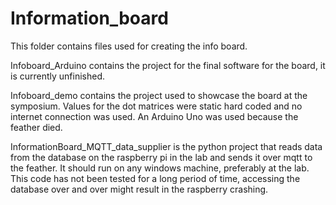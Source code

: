 # Information_board
This folder contains files used for creating the info board. 

Infoboard_Arduino contains the project for the final software for the board, it is currently unfinished. 

Infoboard_demo contains the project used to showcase the board at the symposium. Values for the dot matrices were static hard coded and no internet connection was used. An Arduino Uno was used because the feather died.

InformationBoard_MQTT_data_supplier is the python project that reads data from the database on the raspberry pi in the lab and sends it over mqtt to the feather. It should run on any windows machine, preferably at the lab. This code has not been tested for a long period of time, accessing the database over and over might result in the raspberry crashing.

